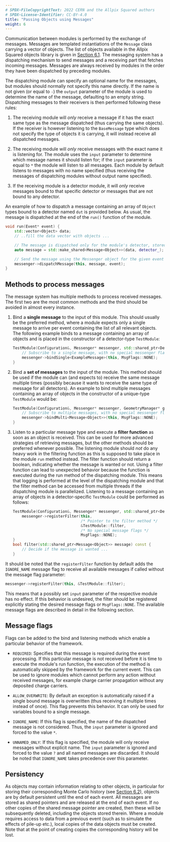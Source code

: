 ```yaml
---
# SPDX-FileCopyrightText: 2022 CERN and the Allpix Squared authors
# SPDX-License-Identifier: CC-BY-4.0
title: "Passing Objects using Messages"
weight: 6
---
```


Communication between modules is performed by the exchange of messages. Messages are templated instantiations of the
`Message` class carrying a vector of objects. The list of objects available in the Allpix Squared objects library is given in
[Section 6.1](../../06_objects/01_object_types). The messaging system has a dispatching mechanism to send messages and a
receiving part that fetches incoming messages. Messages are always received by modules in the order they have been dispatched
by preceding modules.

The dispatching module can specify an optional name for the messages, but modules should normally not specify this name
directly. If the name is not given (or equal to `-`) the `output` parameter of the module is used to determine the name of
the message, defaulting to an empty string. Dispatching messages to their receivers is then performed following these rules:

1.  The receiving module will *only* receive a message if it has the exact same type as the message dispatched (thus carrying
    the same objects). If the receiver is however listening to the `BaseMessage` type which does not specify the type of
    objects it is carrying, it will instead receive all dispatched messages.

2.  The receiving module will *only* receive messages with the exact name it is listening for. The module uses the `input`
    parameter to determine which message names it should listen for; if the `input` parameter is equal to `*` the module will
    listen to all messages. Each module by default listens to messages with no name specified (thus receiving the messages of
    dispatching modules without output name specified).

3.  If the receiving module is a detector module, it will *only* receive messages bound to that specific detector *or*
    messages that are not bound to any detector.

An example of how to dispatch a message containing an array of `Object` types bound to a detector named `dut` is provided
below. As usual, the message is dispatched at the end of the `run()` function of the module.

```cpp
void run(Event* event) {
    std::vector<Object> data;
    // ..fill the data vector with objects ...

    // The message is dispatched only for the module's detector, stored in "detector_"
    auto message = std::make_shared<Message<Object>>(data, detector_);

    // Send the message using the Messenger object for the given event
    messenger->dispatchMessage(this, message, event);
}
```

## Methods to process messages

The message system has multiple methods to process received messages. The first two are the most common methods and the third
should be avoided in almost every instance.

1.  Bind a **single message** to the input of this module. This should usually be the preferred method, where a module
    expects only a single message to arrive per event containing the list of all relevant objects. The following example
    binds to a message containing an array of objects and is placed in the constructor of a detector-type `TestModule`:

    ```cpp
    TestModule(Configuration&, Messenger* messenger, std::shared_ptr<Detector>) {
        // Subscribe to a single message, with no special messenger flags
        messenger->bindSingle<ExampleMessage>(this, MsgFlags::NONE);
    }
    ```

2.  Bind a **set of messages** to the input of the module. This method should be used if the module can (and expects to)
    receive the same message multiple times (possibly because it wants to receive the same type of message for all
    detectors). An example to bind multiple messages containing an array of objects in the constructor of a unique-type
    `TestModule` would be:

    ```cpp
    TestModule(Configuration&, Messenger* messenger, GeometryManager* geo_manager) {
        // Subscribe to multiple messages, with no special messenger flags
        messenger->bindMulti<Message<Object>>(this, MsgFlags::NONE);
    }
    ```

3.  Listen to a particular message type and execute a **filter function** as soon as an object is received. This can be used
    for more advanced strategies of retrieving messages, but the other methods should be preferred whenever possible. The
    listening module should *not* do any heavy work in the filtering function as this is supposed to take place in the module
    `run` method instead. The filter function should return a boolean, indicating whether the message is wanted or not. Using
    a filter function can lead to unexpected behavior because the function is executed during the run method of the
    dispatching module. This means that logging is performed at the level of the dispatching module and that the filter
    method can be accessed from multiple threads if the dispatching module is parallelized. Listening to a message containing
    an array of objects in a detector-specific `TestModule` could be performed as follows:

    ```cpp
    TestModule(Configuration&, Messenger* messenger, std::shared_ptr<Detector>) {
        messenger->registerFilter(this,
                                  /* Pointer to the filter method */
                                  &TestModule::filter,
                                  /* No special message flags */
                                  MsgFlags::NONE);
    }
    bool filter(std::shared_ptr<Message<Object>> message) const {
        // Decide if the message is wanted ...
    }
    ```

It should be noted that the `registerFilter` function by default adds the `IGNORE_NAME` message flag to receive all available
messages if called without the message flag parameter:

```cpp
messenger->registerFilter(this, &TestModule::filter);
```

This means that a possibly set `input` parameter of the respective module has no effect. If this behavior is undesired, the
filter should be registered explicitly stating the desired message flags or `MsgFlags::NONE`. The available message flags are
described in detail in the following section.

## Message flags

Flags can be added to the bind and listening methods which enable a particular behavior of the framework.

- `REQUIRED`:
  Specifies that this message is required during the event processing. If this particular message is not received before it
  is time to execute the module's run function, the execution of the method is automatically skipped by the framework for
  the current event. This can be used to ignore modules which cannot perform any action without received messages, for
  example charge carrier propagation without any deposited charge carriers.

- `ALLOW_OVERWRITE`:
  By default an exception is automatically raised if a single bound message is overwritten (thus receiving it multiple
  times instead of once). This flag prevents this behavior. It can only be used for variables bound to a single message.

- `IGNORE_NAME`:
  If this flag is specified, the name of the dispatched message is not considered. Thus, the `input` parameter is ignored
  and forced to the value `*`.

- `UNNAMED_ONLY`:
  If this flag is specified, the module will only receive messages without explicit name. The `input` parameter is ignored
  and forced to the value `?` and all named messages are discarded. It should be noted that `IGNORE_NAME` takes precedence
  over this parameter.

## Persistency

As objects may contain information relating to other objects, in particular for storing their corresponding Monte Carlo
history (see [Section 6.2](../../06_objects/02_object_history)), objects are by default persistent until the end of each
event. All messages are stored as shared pointers and are released at the end of each event. If no other copies of the shared
message pointer are created, then these will be subsequently deleted, including the objects stored therein. Where a module
requires access to data from a previous event (such as to simulate the effects of pile-up etc.), local copies of the data
objects must be created. Note that at the point of creating copies the corresponding history will be lost.
